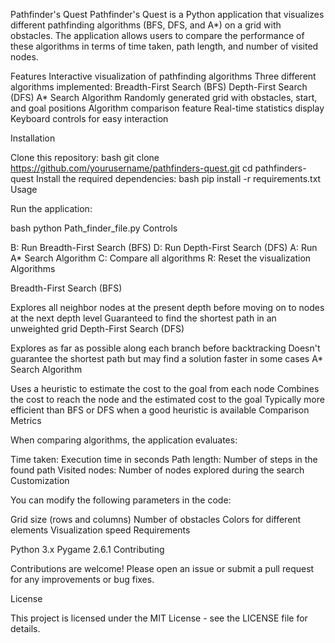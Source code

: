 Pathfinder's Quest
Pathfinder's Quest is a Python application that visualizes different pathfinding algorithms (BFS, DFS, and A*) on a grid with obstacles. The application allows users to compare the performance of these algorithms in terms of time taken, path length, and number of visited nodes.

Features
Interactive visualization of pathfinding algorithms
Three different algorithms implemented:
Breadth-First Search (BFS)
Depth-First Search (DFS)
A* Search Algorithm
Randomly generated grid with obstacles, start, and goal positions
Algorithm comparison feature
Real-time statistics display
Keyboard controls for easy interaction

Installation

Clone this repository:
bash
git clone https://github.com/yourusername/pathfinders-quest.git
cd pathfinders-quest
Install the required dependencies:
bash
pip install -r requirements.txt
Usage

Run the application:

bash
python Path_finder_file.py
Controls

B: Run Breadth-First Search (BFS)
D: Run Depth-First Search (DFS)
A: Run A* Search Algorithm
C: Compare all algorithms
R: Reset the visualization
Algorithms

Breadth-First Search (BFS)

Explores all neighbor nodes at the present depth before moving on to nodes at the next depth level
Guaranteed to find the shortest path in an unweighted grid
Depth-First Search (DFS)

Explores as far as possible along each branch before backtracking
Doesn't guarantee the shortest path but may find a solution faster in some cases
A* Search Algorithm

Uses a heuristic to estimate the cost to the goal from each node
Combines the cost to reach the node and the estimated cost to the goal
Typically more efficient than BFS or DFS when a good heuristic is available
Comparison Metrics

When comparing algorithms, the application evaluates:

Time taken: Execution time in seconds
Path length: Number of steps in the found path
Visited nodes: Number of nodes explored during the search
Customization

You can modify the following parameters in the code:

Grid size (rows and columns)
Number of obstacles
Colors for different elements
Visualization speed
Requirements

Python 3.x
Pygame 2.6.1
Contributing

Contributions are welcome! Please open an issue or submit a pull request for any improvements or bug fixes.

License

This project is licensed under the MIT License - see the LICENSE file for details.
